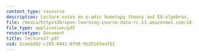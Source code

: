 ```yaml
---
content_type: resource
description: Lecture notes on p-adic homotopy theory and E8-algebras.
file: /media/https%3A/open-learning-course-data-rc.s3.amazonaws.com/18-917-topics-in-algebraic-topology-the-sullivan-conjecture-fall-2007/2ceebd82c29504418f905b25165eaf61_lecture27.pdf
file_type: application/pdf
resourcetype: Document
title: lecture27.pdf
uid: 2ceebd82-c295-0441-8f90-5b25165eaf61
---
```

